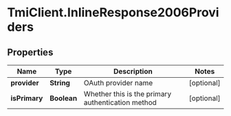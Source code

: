 # TmiClient.InlineResponse2006Providers

## Properties
Name | Type | Description | Notes
------------ | ------------- | ------------- | -------------
**provider** | **String** | OAuth provider name | [optional] 
**isPrimary** | **Boolean** | Whether this is the primary authentication method | [optional] 
